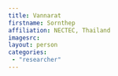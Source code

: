```yaml
---
title: Vannarat
firstname: Sornthep
affiliation: NECTEC, Thailand
imagesrc: 
layout: person
categories:
 - "researcher"
---
```


